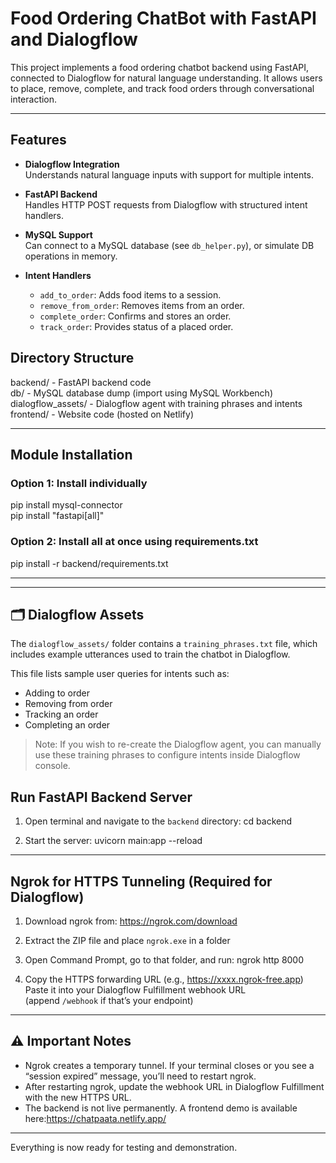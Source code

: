 # Food Ordering ChatBot with FastAPI and Dialogflow

This project implements a food ordering chatbot backend using FastAPI, connected to Dialogflow for natural language understanding. It allows users to place, remove, complete, and track food orders through conversational interaction.

---

## Features

- **Dialogflow Integration**  
  Understands natural language inputs with support for multiple intents.

- **FastAPI Backend**  
  Handles HTTP POST requests from Dialogflow with structured intent handlers.

- **MySQL Support**  
  Can connect to a MySQL database (see `db_helper.py`), or simulate DB operations in memory.

- **Intent Handlers**
  - `add_to_order`: Adds food items to a session.
  - `remove_from_order`: Removes items from an order.
  - `complete_order`: Confirms and stores an order.
  - `track_order`: Provides status of a placed order.



##  Directory Structure

backend/            - FastAPI backend code  
db/                 - MySQL database dump (import using MySQL Workbench)  
dialogflow_assets/  - Dialogflow agent with training phrases and intents  
frontend/           - Website code (hosted on Netlify)

---

##  Module Installation

### Option 1: Install individually
pip install mysql-connector  
pip install "fastapi[all]"

### Option 2: Install all at once using requirements.txt
pip install -r backend/requirements.txt

---
---

## 🗂️ Dialogflow Assets

The `dialogflow_assets/` folder contains a `training_phrases.txt` file, which includes example utterances used to train the chatbot in Dialogflow.

This file lists sample user queries for intents such as:
- Adding to order
- Removing from order
- Tracking an order
- Completing an order

> Note: If you wish to re-create the Dialogflow agent, you can manually use these training phrases to configure intents inside Dialogflow console.

##  Run FastAPI Backend Server

1. Open terminal and navigate to the `backend` directory:
cd backend

2. Start the server:
uvicorn main:app --reload

---

##  Ngrok for HTTPS Tunneling (Required for Dialogflow)

1. Download ngrok from: https://ngrok.com/download  
2. Extract the ZIP file and place `ngrok.exe` in a folder  
3. Open Command Prompt, go to that folder, and run:
ngrok http 8000

4. Copy the HTTPS forwarding URL (e.g., https://xxxx.ngrok-free.app)  
   Paste it into your Dialogflow Fulfillment webhook URL  
   (append `/webhook` if that’s your endpoint)

---

## ⚠️ Important Notes

- Ngrok creates a temporary tunnel. If your terminal closes or you see a “session expired” message, you’ll need to restart ngrok.
- After restarting ngrok, update the webhook URL in Dialogflow Fulfillment with the new HTTPS URL.
- The backend is not live permanently. A frontend demo is available here:https://chatpaata.netlify.app/

---

 Everything is now ready for testing and demonstration.






